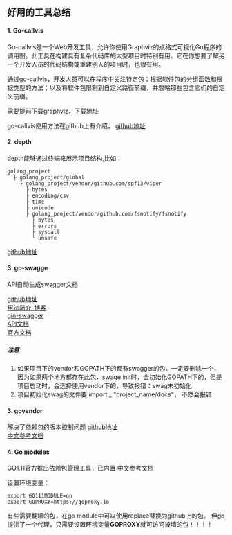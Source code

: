## 好用的工具总结

#### 1. Go-callvis
Go-callvis是一个Web开发工具，允许你使用Graphviz的点格式可视化Go程序的调用图。此工具在构建具有复杂代码库的大型项目时特别有用。它在你想要了解另一个开发人员的代码结构或重建别人的项目时，也很有用。

通过go-callvis，开发人员可以在程序中关注特定包；根据软件包的分组函数和根据类型的方法；以及将软件包限制到自定义路径前缀，并忽略那些包含它们的自定义前缀。

需要提前下载graphviz，[下载地址](https://www.graphviz.org/download/)

go-callvis使用方法在github上有介绍， [github地址](https://github.com/TrueFurby/go-callvis)

#### 2. depth
depth能够通过终端来展示项目结构,比如：
```
golang_project
  ├ golang_project/global
    ├ golang_project/vendor/github.com/spf13/viper
      ├ bytes
      ├ encoding/csv
      ├ time
      ├ unicode
      ├ golang_project/vendor/github.com/fsnotify/fsnotify
        ├ bytes
        ├ errors
        ├ syscall
        └ unsafe
```
[github地址](https://github.com/KyleBanks/depth)

#### 3. go-swagge
API自动生成swagger文档

[github地址](https://github.com/go-swagger/go-swagger)\
[用法简介-博客](https://juejin.im/post/5b05138cf265da0ba7701a37)\
[gin-swagger](https://github.com/swaggo/gin-swagger)\
[API文档](https://swaggo.github.io/swaggo.io/declarative_comments_format/api_operation.html)\
[官方文档](https://goswagger.io/#installing)

##### 注意
1. 如果项目下的vendor和GOPATH下的都有swagger的包，一定要删除一个，因为如果两个地方都存在此包，swage init时，会初始化GOPATH下的，但是项目启动时，会选择使用vendor下的，导致报错：swag未初始化
2. 项目初始化swag的文件要 import _ "project_name/docs"， 不然会报错

#### 3. govendor
解决了依赖包的版本控制问题
[github地址](https://github.com/kardianos/govendor)\
[中文参考文档](https://shockerli.net/post/go-package-manage-tool-govendor/)

#### 4. Go modules
GO1.11官方推出依赖包管理工具，已内置
[中文参考文档](https://colobu.com/2018/08/27/learn-go-module/)

设置环境变量：
```
export GO111MODULE=on
export GOPROXY=https://goproxy.io
```
有些需要翻墙的包，在go module中可以使用replace替换为github上的包。
但go提供了一个代理，只需要设置环境变量**GOPROXY**就可访问被墙的包！！！！

